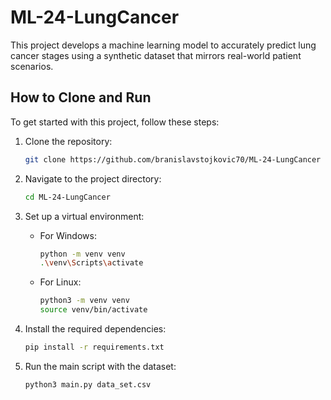 # ML-24-LungCancer

This project develops a machine learning model to accurately predict lung cancer stages using a synthetic dataset that mirrors real-world patient scenarios.

## How to Clone and Run

To get started with this project, follow these steps:

1. Clone the repository:
   ```bash
   git clone https://github.com/branislavstojkovic70/ML-24-LungCancer
   ```

2. Navigate to the project directory:
   ```bash
   cd ML-24-LungCancer
   ```

3. Set up a virtual environment:

   - For Windows:
     ```bash
     python -m venv venv
     .\venv\Scripts\activate
     ```

   - For Linux:
     ```bash
     python3 -m venv venv
     source venv/bin/activate
     ```

4. Install the required dependencies:
   ```bash
   pip install -r requirements.txt
   ```

5. Run the main script with the dataset:
   ```bash
   python3 main.py data_set.csv
   ```
